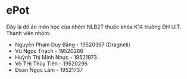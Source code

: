 # ePot
Đây là đồ án môn học của nhóm NLB2T thuộc khóa K14 trường ĐH UIT.
Thành viên nhóm:
- Nguyễn Phạm Duy Bằng - 19520397 (Dragnell)
- Vũ Ngọc Thạch - 19520266
- Huỳnh Thị Minh Nhực - 19521973
- Võ THị Thủy Tiên - 19520296
- Đoàn Ngọc Lãm - 19521737

